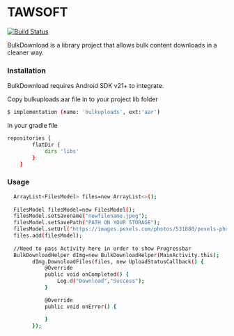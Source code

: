 # TAWSOFT

[![Build Status](https://travis-ci.org/joemccann/dillinger.svg?branch=master)](https://travis-ci.org/joemccann/dillinger)

BulkDownload is a library project that allows bulk content downloads in a cleaner way.


### Installation

BulkDownload requires Android SDK v21+ to integrate.

Copy bulkuploads.aar file in to your project lib folder

```sh
$ implementation (name: 'bulkuploads', ext:'aar')
```

In your gradle file

```sh
repositories {
        flatDir {
            dirs 'libs'
        }
    }
```

### Usage

```sh
  ArrayList<FilesModel> files=new ArrayList<>();
  
  FilesModel filesModel=new FilesModel();
  filesModel.setSavename("newfilename.jpeg");
  filesModel.setSavePath("PATH ON YOUR STORAGE");
  filesModel.setUrl("https://images.pexels.com/photos/531880/pexels-photo-531880.jpeg");
  files.add(filesModel);
  
  //Need to pass Activity here in order to show Progressbar
  BulkDownloadHelper dImg=new BulkDownloadHelper(MainActivity.this);
        dImg.DownoloadFiles(files, new UploadStatusCallback() {
            @Override
            public void onCompleted() {
                Log.d("Download","Success");
            }

            @Override
            public void onError() {

            }
        });
```

